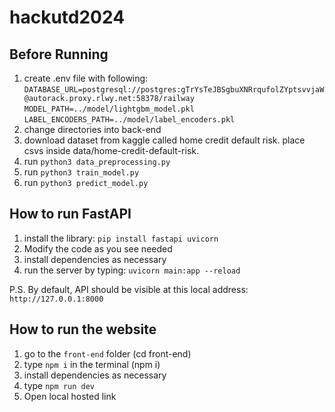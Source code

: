 # hackutd2024

## Before Running

1. create .env file with following:
`DATABASE_URL=postgresql://postgres:gTrYsTeJBSgbuXNRrqufolZYptsvvjaW@autorack.proxy.rlwy.net:58378/railway`
`MODEL_PATH=../model/lightgbm_model.pkl`
`LABEL_ENCODERS_PATH=../model/label_encoders.pkl`
2. change directories into back-end
3. download dataset from kaggle called home credit default risk. place csvs inside data/home-credit-default-risk.
3. run `python3 data_preprocessing.py`
4. run `python3 train_model.py`
5. run `python3 predict_model.py`

## How to run FastAPI

1. install the library:  `pip install fastapi uvicorn`
2. Modify the code as you see needed
3. install dependencies as necessary
4. run the server by typing: `uvicorn main:app --reload`

P.S. By default, API should be visible at this local address: `http://127.0.0.1:8000`

## How to run the website

1. go to the `front-end` folder (cd front-end)
2. type `npm i` in the terminal (npm i)
3. install dependencies as necessary
4. type `npm run dev`
5. Open local hosted link
